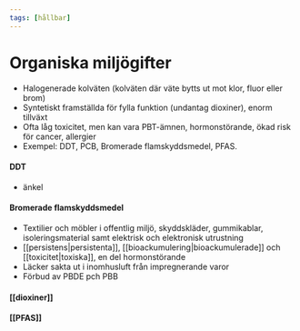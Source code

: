 ```yaml
---
tags: [hållbar]
---
```

# Organiska miljögifter
- Halogenerade kolväten (kolväten där väte bytts ut mot klor, fluor eller brom)
- Syntetiskt framställda för fylla funktion (undantag dioxiner), enorm tillväxt
- Ofta låg toxicitet, men kan vara PBT-ämnen, hormonstörande, ökad risk för cancer, allergier
- Exempel: DDT, PCB, Bromerade flamskyddsmedel, PFAS.

#### DDT
- änkel

#### Bromerade flamskyddsmedel
- Textilier och möbler i offentlig miljö, skyddskläder, gummikablar, isoleringsmaterial samt elektrisk och elektronisk utrustning
- [[persistens|persistenta]], [[bioackumulering|bioackumulerade]] och [[toxicitet|toxiska]], en del hormonstörande
- Läcker sakta ut i inomhusluft från impregnerande varor
- Förbud av PBDE pch PBB

#### [[dioxiner]]


#### [[PFAS]] 
